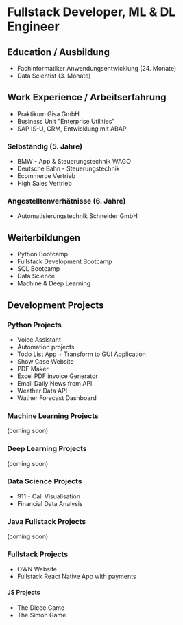 # Fullstack Developer, ML & DL Engineer 

## Education / Ausbildung
- Fachinformatiker Anwendungsentwicklung (24. Monate)
- Data Scientist (3. Monate)

## Work Experience / Arbeitserfahrung
- Praktikum Gisa GmbH
- Business Unit "Enterprise Utilities"
- SAP IS-U, CRM, Entwicklung mit ABAP

### Selbständig (5. Jahre)
- BMW - App & Steuerungstechnik WAGO
- Deutsche Bahn - Steuerungstechnik
- Ecommerce Vertrieb 
- High Sales Vertrieb

### Angestelltenverhätnisse (6. Jahre)
- Automatisierungstechnik Schneider GmbH
  
## Weiterbildungen
- Python Bootcamp
- Fullstack Development Bootcamp
- SQL Bootcamp
- Data Science
- Machine & Deep Learning

## Development Projects
### Python Projects
- Voice Assistant
- Automation projects
- Todo List App + Transform to GUI Application
- Show Case Website
- PDF Maker
- Excel PDF invoice Generator
- Email Daily News from API
- Weather Data API
- Wather Forecast Dashboard

### Machine Learning Projects
(coming soon)
### Deep Learning Projects
(coming soon)

### Data Science Projects
- 911 - Call Visualisation
- Financial Data Analysis

### Java Fullstack Projects
(coming soon)

### Fullstack Projects
- OWN Website
- Fullstack React Native App with payments

#### JS Projects 
- The Dicee Game
- The Simon Game
